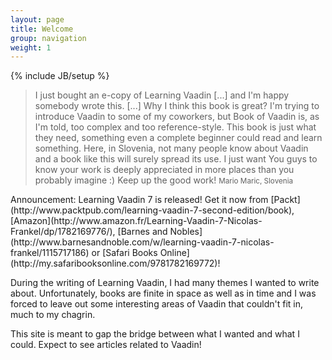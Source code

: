 ```yaml
---
layout: page
title: Welcome
group: navigation
weight: 1
---
```


{% include JB/setup %}

>I just bought an e-copy of Learning Vaadin [...] and I'm happy somebody wrote this. [...] Why I think this book is great? I'm trying to introduce Vaadin to some of my coworkers, but Book of Vaadin is, as I'm told, too complex and too reference-style. This book is just what they need, something even a complete beginner could read and learn something. Here, in Slovenia, not many people know about Vaadin and a book like this will surely spread its use. I just want You guys to know your work is deeply appreciated in more places than you probably imagine :) Keep up the good work!
<small>Mario Maric, Slovenia</small>

<p class="lead">Announcement: Learning Vaadin 7 is released! Get it now from [Packt](http://www.packtpub.com/learning-vaadin-7-second-edition/book), [Amazon](http://www.amazon.fr/Learning-Vaadin-7-Nicolas-Frankel/dp/1782169776/), [Barnes and Nobles](http://www.barnesandnoble.com/w/learning-vaadin-7-nicolas-frankel/1115717186) or [Safari Books Online](http://my.safaribooksonline.com/9781782169772)!

During the writing of Learning Vaadin, I had many themes I wanted to write about. Unfortunately, books are finite in space as well as in time and I was forced to leave out some interesting areas of Vaadin that couldn't fit in, much to my chagrin.

This site is meant to gap the bridge between what I wanted and what I could. Expect to see articles related to Vaadin!
